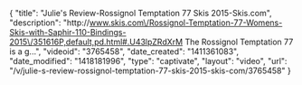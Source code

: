 {
    "title": "Julie's Review-Rossignol Temptation 77 Skis 2015-Skis.com",
    "description": "http:\/\/www.skis.com\/Rossignol-Temptation-77-Womens-Skis-with-Saphir-110-Bindings-2015\/351616P,default,pd.html#.U43lpZRdXrM The Rossignol Temptation 77 is a g...",
    "videoid": "3765458",
    "date_created": "1411361083",
    "date_modified": "1418181996",
    "type": "captivate",
    "layout": "video",
    "url": "\/v\/julie-s-review-rossignol-temptation-77-skis-2015-skis-com\/3765458"
}